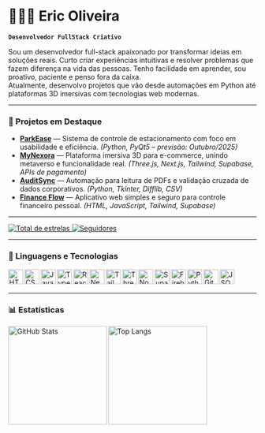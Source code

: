 # 👨🏻‍💻 Eric Oliveira

**`Desenvolvedor FullStack Criativo`**

Sou um desenvolvedor full-stack apaixonado por transformar ideias em soluções reais. Curto criar experiências intuitivas e resolver problemas que fazem diferença na vida das pessoas. Tenho facilidade em aprender, sou proativo, paciente e penso fora da caixa.  
Atualmente, desenvolvo projetos que vão desde automações em Python até plataformas 3D imersivas com tecnologias web modernas.

---

### 🚀 Projetos em Destaque

- **[ParkEase](#)** — Sistema de controle de estacionamento com foco em usabilidade e eficiência. *(Python, PyQt5 – previsão: Outubro/2025)*
- **[MyNexora](#)** — Plataforma imersiva 3D para e-commerce, unindo metaverso e funcionalidade real. *(Three.js, Next.js, Tailwind, Supabase, APIs de pagamento)*
- **[AuditSync](#)** — Automação para leitura de PDFs e validação cruzada de dados corporativos. *(Python, Tkinter, Difflib, CSV)*
- **[Finance Flow](#)** — Aplicativo web simples e seguro para controle financeiro pessoal. *(HTML, JavaScript, Tailwind, Supabase)*

---

<p align="left">
    <a href="https://github.com/Eric1Oliveira/Eric1Oliveira?tab=repositories&sort=stargazers">
        <img 
            alt="Total de estrelas" 
            title="Total de estrelas GitHub" 
            src="https://custom-icon-badges.demolab.com/github/stars/SEU-USUARIO?color=55960c&style=for-the-badge&labelColor=488207&logo=star&label=estrelas"
        />
    </a>
    <a href="https://github.com/SEU-USUARIO?tab=followers">
        <img 
            alt="Seguidores" 
            title="Me siga no GitHub" 
            src="https://custom-icon-badges.demolab.com/github/followers/SEU-USUARIO?color=236ad3&labelColor=1155ba&style=for-the-badge&logo=github&label=Seguidores&logoColor=white"
        />
    </a>
</p>

---

### 🤖 Linguagens e Tecnologias

<img align="left" alt="HTML" width="30px" src="https://cdn.jsdelivr.net/gh/devicons/devicon/icons/html5/html5-original.svg"/>
<img align="left" alt="CSS" width="30px" src="https://cdn.jsdelivr.net/gh/devicons/devicon/icons/css3/css3-original.svg"/>
<img align="left" alt="JavaScript" width="30px" src="https://cdn.jsdelivr.net/gh/devicons/devicon/icons/javascript/javascript-original.svg"/>
<img align="left" alt="TypeScript" width="30px" src="https://cdn.jsdelivr.net/gh/devicons/devicon/icons/typescript/typescript-original.svg"/>
<img align="left" alt="React" width="30px" src="https://cdn.jsdelivr.net/gh/devicons/devicon/icons/react/react-original.svg"/>
<img align="left" alt="Next.js" width="30px" src="https://cdn.jsdelivr.net/gh/devicons/devicon/icons/nextjs/nextjs-original.svg"/>
<img align="left" alt="Tailwind CSS" width="30px" src="https://cdn.jsdelivr.net/gh/devicons/devicon/icons/tailwindcss/tailwindcss-original.svg"/>
<img align="left" alt="Three.js" width="30px" src="https://cdn.jsdelivr.net/gh/devicons/devicon/icons/threejs/threejs-original.svg"/>
<img align="left" alt="Node.js" width="30px" src="https://cdn.jsdelivr.net/gh/devicons/devicon/icons/nodejs/nodejs-original.svg"/>
<img align="left" alt="Supabase" width="30px" src="https://seeklogo.com/images/S/supabase-logo-DCC676FFE2-seeklogo.com.png"/>
<img align="left" alt="Firebase" width="30px" src="https://cdn.jsdelivr.net/gh/devicons/devicon/icons/firebase/firebase-plain.svg"/>
<img align="left" alt="Python" width="30px" src="https://cdn.jsdelivr.net/gh/devicons/devicon/icons/python/python-original.svg"/>
<img align="left" alt="Git" width="30px" src="https://cdn.jsdelivr.net/gh/devicons/devicon/icons/git/git-original.svg"/>
<img align="left" alt="JSON" width="30px" src="https://img.icons8.com/fluency/48/json.png"/>
<br/>
<br/>

---

### 📊 Estatísticas

<p>
  <img 
    align="left" 
    alt="GitHub Stats" 
    height="200" 
    src="https://github-readme-stats.vercel.app/api?username=SEU-USUARIO&show_icons=true&theme=tokyonight&include_all_commits=true&locale=pt-br" 
  />
  <img 
    align="left" 
    alt="Top Langs" 
    height="200" 
    src="https://github-readme-stats.vercel.app/api/top-langs/?username=SEU-USUARIO&theme=tokyonight&layout=compact&custom_title=Tecnologias&langs_count=9" 
  />
</p>
